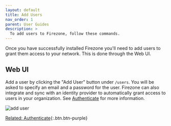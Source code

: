 ```yaml
---
layout: default
title: Add Users
nav_order: 1
parent: User Guides
description: >
  To add users to Firezone, follow these commands.
---
```


Once you have successfully installed Firezone you'll need to add users to grant
them access to your network. This is done through the Web UI.

## Web UI

Add a user by clicking the "Add User" button under `/users`. You will be asked
to specify an email and a password for the user. Firezone can also integrate and
sync with an identity provider to automatically grant access to users in your
organization. See [Authenticate](../authenticate/) for more
information.

![add user](https://user-images.githubusercontent.com/52545545/153469244-c007c305-bfb0-4da7-a40c-6f41fa458c76.png)

[Related: Authenticate](../authenticate/){:.btn.btn-purple}
